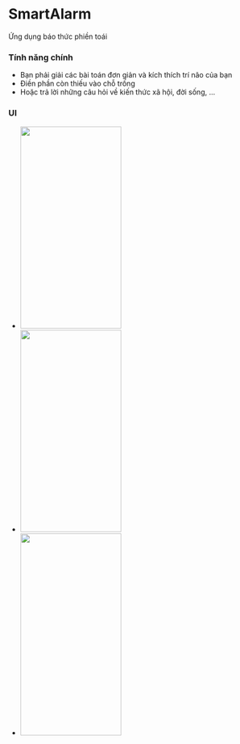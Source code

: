 # SmartAlarm
Ứng dụng báo thức phiền toái
### Tính năng chính
- Bạn phải giải các bài toán đơn giản và kích thích trí não của bạn
- Điền phần còn thiếu vào chỗ trống
- Hoặc trả lời những câu hỏi về kiến thức xã hội, đời sống, ...
### UI
- <img src="https://user-images.githubusercontent.com/70027310/128110026-03c0b7a6-b271-41ea-8780-afd22f22f910.png" width="200" height="400" />
- <img src="https://user-images.githubusercontent.com/70027310/128110032-a573a42a-a545-44ef-ab8c-932b9db94fca.png" width="200" height="400" />
- <img src="https://user-images.githubusercontent.com/70027310/128109989-61ea9828-7c4e-4327-b905-95472aaa13bf.png" width="200" height="400" />

